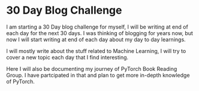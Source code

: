 # 30 Day Blog Challenge

I am starting a 30 Day blog challenge for myself, I will be writing at end of each day for the next 30 days. I was thinking of blogging for years now, but now I will start writing at end of each day about my day to day learnings. 

I will mostly write about the stuff related to Machine Learning, I will try to cover a new topic each day that I find interesting.

Here I will also be documenting my journey of PyTorch Book Reading Group. I have partcipated in that and plan to get more in-depth knowledge of PyTorch.
